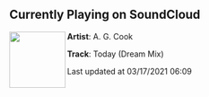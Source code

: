 ## Currently Playing on SoundCloud

[<img align="left" width="100" src="https://i1.sndcdn.com/artworks-LvxClknTIkXyzBsS-zywfIA-t500x500.jpg">](https://soundcloud.com/agcook/today-dream-mix)

**Artist**: A. G. Cook 

**Track**: Today (Dream Mix)

Last updated at 03/17/2021 06:09
